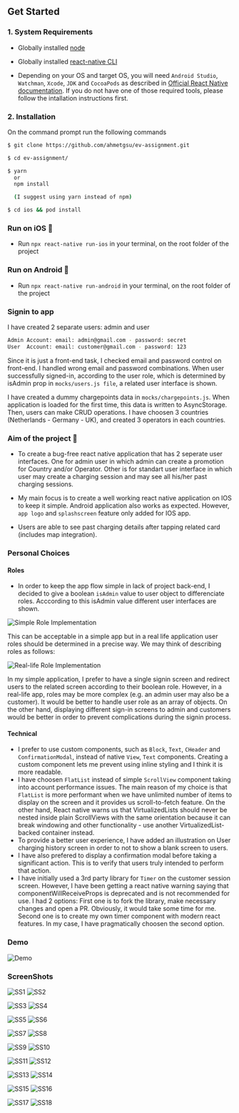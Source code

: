 ## Get Started

### 1. System Requirements

- Globally installed [node](https://nodejs.org/en/)

- Globally installed [react-native CLI](https://facebook.github.io/react-native/docs/getting-started.html)

- Depending on your OS and target OS, you will need `Android Studio`, `Watchman`, `Xcode`, `JDK` and `CocoaPods` as described in [Official React Native documentation](https://reactnative.dev/docs/environment-setup#installing-dependencies). If you do not have one of those required tools, please follow the intallation instructions first.

### 2. Installation

On the command prompt run the following commands

```sh
$ git clone https://github.com/ahmetgsu/ev-assignment.git

$ cd ev-assignment/

$ yarn
  or
  npm install

  (I suggest using yarn instead of npm)

$ cd ios && pod install
```

### Run on iOS 📱

- Run `npx react-native run-ios` in your terminal, on the root folder of the project

### Run on Android 📱

- Run `npx react-native run-android` in your terminal, on the root folder of the project

### Signin to app

I have created 2 separate users: admin and user

```sh
Admin Account: email: admin@gmail.com - password: secret
User  Account: email: customer@gmail.com - password: 123
```

Since it is just a front-end task, I checked email and password control on front-end. I handled wrong email and password combinations.
When user successfully signed-in, according to the user role, which is determined by isAdmin prop in `mocks/users.js file`, a related user interface is shown.

I have created a dummy chargepoints data in `mocks/chargepoints.js`. When application is loaded for the first time, this data is written to AsyncStorage. Then, users can make CRUD operations.
I have choosen 3 countries (Netherlands - Germany - UK), and created 3 operators in each countries.

### Aim of the project 🎯

- To create a bug-free react native application that has 2 seperate user interfaces.
  One for admin user in which admin can create a promotion for Country and/or Operator.
  Other is for standart user interface in which user may create a charging session and may see all his/her past charging sessions.

- My main focus is to create a well working react native application on IOS to keep it simple. Android application also works as expected. However, `app logo` and `splashscreen` feature only added for IOS app.

* Users are able to see past charging details after tapping related card (includes map integration).

### Personal Choices

#### Roles

- In order to keep the app flow simple in lack of project back-end, I decided to give a boolean `isAdmin` value to user object to differenciate roles.
  Acccording to this isAdmin value different user interfaces are shown.

![Simple Role Implementation](./app/assets/images/simple-roles.png)

This can be acceptable in a simple app but in a real life application user roles should be determined in a precise way. We may think of describing roles as follows:

![Real-life Role Implementation](./app/assets/images/real-life-roles.png)

In my simple application, I prefer to have a single signin screen and redirect users to the related screen according to their boolean role. However, in a real-life app, roles may be more complex (e.g. an admin user may also be a customer). It would be better to handle user role as an array of objects. On the other hand, displaying different sign-in screens to admin and customers would be better in order to prevent complications during the signin process.

#### Technical

- I prefer to use custom components, such as `Block`, `Text`, `CHeader` and `ConfirmationModal`, instead of native `View`, `Text` components. Creating a custom component lets me prevent using inline styling and I think it is more readable.
- I have choosen `FlatList` instead of simple `ScrollView` component taking into account performance issues. The main reason of my choice is that `FlatList` is more performant when we have unlimited number of items to display on the screen and it provides us scroll-to-fetch feature. On the other hand, React native warns us that VirtualizedLists should never be nested inside plain ScrollViews with the same orientation because it can break windowing and other functionality - use another VirtualizedList-backed container instead.
- To provide a better user experience, I have added an illustration on User charging history screen in order to not to show a blank screen to users.
- I have also prefered to display a confirmation modal before taking a significant action. This is to verify that users truly intended to perform that action.
- I have initially used a 3rd party library for `Timer` on the customer session screen. However, I have been getting a react native warning saying that componentWillReceiveProps is deprecated and is not recommended for use. I had 2 options: First one is to fork the library, make necessary changes and open a PR. Obviously, it would take some time for me. Second one is to create my own timer component with modern react features. In my case, I have pragmatically choosen the second option.

### Demo

![Demo](./app/assets/images/app-flow.gif)

### ScreenShots

![SS1](./app/assets/images/01.png) ![SS2](./app/assets/images/02.png)

![SS3](./app/assets/images/03.png) ![SS4](./app/assets/images/04.png)

![SS5](./app/assets/images/5_1.png) ![SS6](./app/assets/images/5_2.png)

![SS7](./app/assets/images/5_3.png) ![SS8](./app/assets/images/5_4.png)

![SS9](./app/assets/images/8_1.png) ![SS10](./app/assets/images/8_2.png)

![SS11](./app/assets/images/8_3.png) ![SS12](./app/assets/images/8_4.png)

![SS13](./app/assets/images/11_1.png) ![SS14](./app/assets/images/11_2.png)

![SS15](./app/assets/images/11_3.png) ![SS16](./app/assets/images/11_4.png)

![SS17](./app/assets/images/11_5.png) ![SS18](./app/assets/images/11_6.png)
